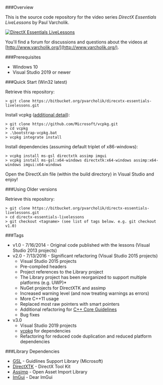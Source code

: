 ###Overview

This is the source code repository for the video series *DirectX Essentials LiveLessons* by Paul Varcholik.

[![DirectX Essentials LiveLessons](http://www.varcholik.org/DirectXEssentialsLiveLessons/Cover.jpg)](http://my.safaribooksonline.com/video/illustration-and-graphics/9780134030036)

You'll find a forum for discussions and questions about the videos at [http://www.varcholik.org/](http://www.varcholik.org/).

###Prerequisites
* Windows 10
* Visual Studio 2019 or newer

###Quick Start (Win32 latest)

Retrieve this repository:
```
> git clone https://bitbucket.org/pvarcholik/direcxtx-essentials-livelessons.git
```

Install vcpkg ([additional detail](https://github.com/microsoft/vcpkg)):
```
> git clone https://github.com/Microsoft/vcpkg.git
> cd vcpkg
> .\bootstrap-vcpkg.bat
> vcpkg integrate install
```

Install dependencies (assuming default triplet of x86-windows):
```
> vcpkg install ms-gsl directxtk assimp imgui
> vcpkg install ms-gsl:x64-windows directxtk:x64-windows assimp:x64-windows imgui:x64-windows
```

Open the DirectX.sln file (within the build directory) in Visual Studio and enjoy!

###Using Older versions

Retrieve this repository:
```
> git clone https://bitbucket.org/pvarcholik/directx-essentials-livelessons.git
> cd directx-essentials-livelessons
> git checkout <tagname> (see list of tags below. e.g. git checkout v1.0)
```

###Tags
* v1.0 - 7/16/2014 - Original code published with the lessons (Visual Studio 2013 projects)
* v2.0 - 7/13/2016 - Significant refactoring (Visual Studio 2015 projects)
	* Visual Studio 2015 projects
	* Pre-compiled headers
	* Project references to the Library project
	* The Library project has been reorganized to support multiple platforms (e.g. UWP)* 
	* NuGet projects for DirectXTK and assimp
	* Increased warning level (and now treating warnings as errors)
	* More C++11 usage
	* Replaced most raw pointers with smart pointers
	* Additional refactoring for [C++ Core Guidelines](https://github.com/isocpp/CppCoreGuidelines/blob/master/CppCoreGuidelines.md) 
	* Bug fixes
* v3.0
    * Visual Studio 2019 projects
    * [vcpkg](https://github.com/microsoft/vcpkg) for dependencies
    * Refactoring for reduced code duplication and reduced platform dependencies

###Library Dependencies

* [GSL](https://github.com/Microsoft/GSL) - Guidlines Support Library (Microsoft)
* [DirectXTK](https://github.com/microsoft/DirectXTK) - DirectX Tool Kit
* [Assimp](http://www.assimp.org/) - Open Asset Import Library
* [ImGui](https://github.com/ocornut/imgui) - Dear ImGui